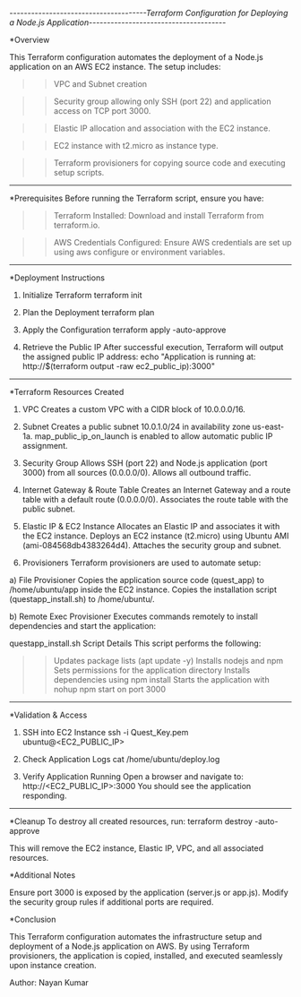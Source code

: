 ------------------*--------------------Terraform Configuration for Deploying a Node.js Application------------------*--------------------

   *Overview

   This Terraform configuration automates the deployment of a Node.js application on an AWS EC2 instance. 
   The setup includes:

>>VPC and Subnet creation

>>Security group allowing only SSH (port 22) and application access on TCP port 3000.

>>Elastic IP allocation and association with the EC2 instance.

>>EC2 instance with t2.micro as instance type.

>>Terraform provisioners for copying source code and executing setup scripts.
--------------------------------------------------------------------------------------------------------------------------------------------
   *Prerequisites
   Before running the Terraform script, ensure you have:

>>Terraform Installed: Download and install Terraform from terraform.io.

>>AWS Credentials Configured: Ensure AWS credentials are set up using aws configure or environment variables.

--------------------------------------------------------------------------------------------------------------------------------------------
   *Deployment Instructions

1. Initialize Terraform
   terraform init

2. Plan the Deployment
   terraform plan

3. Apply the Configuration
   terraform apply -auto-approve

4. Retrieve the Public IP
   After successful execution, Terraform will output the assigned public IP address:
   echo "Application is running at: http://$(terraform output -raw ec2_public_ip):3000"
--------------------------------------------------------------------------------------------------------------------------------------------
   *Terraform Resources Created

1. VPC
Creates a custom VPC with a CIDR block of 10.0.0.0/16.

2. Subnet
Creates a public subnet 10.0.1.0/24 in availability zone us-east-1a.
map_public_ip_on_launch is enabled to allow automatic public IP assignment.

3. Security Group
Allows SSH (port 22) and Node.js application (port 3000) from all sources (0.0.0.0/0).
Allows all outbound traffic.

4. Internet Gateway & Route Table
Creates an Internet Gateway and a route table with a default route (0.0.0.0/0).
Associates the route table with the public subnet.

5. Elastic IP & EC2 Instance
Allocates an Elastic IP and associates it with the EC2 instance.
Deploys an EC2 instance (t2.micro) using Ubuntu AMI (ami-084568db4383264d4).
Attaches the security group and subnet.

6. Provisioners
Terraform provisioners are used to automate setup:

a) File Provisioner
Copies the application source code (quest_app) to /home/ubuntu/app inside the EC2 instance.
Copies the installation script (questapp_install.sh) to /home/ubuntu/.

b) Remote Exec Provisioner
Executes commands remotely to install dependencies and start the application:

   questapp_install.sh Script Details
   This script performs the following:

>>Updates package lists (apt update -y)
>>Installs nodejs and npm
>>Sets permissions for the application directory
>>Installs dependencies using npm install
>>Starts the application with nohup npm start on port 3000
--------------------------------------------------------------------------------------------------------------------------------------------
   *Validation & Access

1. SSH into EC2 Instance
ssh -i Quest_Key.pem ubuntu@<EC2_PUBLIC_IP>

2. Check Application Logs
cat /home/ubuntu/deploy.log

3. Verify Application Running
Open a browser and navigate to:
http://<EC2_PUBLIC_IP>:3000
You should see the application responding.
--------------------------------------------------------------------------------------------------------------------------------------------
   *Cleanup
To destroy all created resources, run:
terraform destroy -auto-approve

This will remove the EC2 instance, Elastic IP, VPC, and all associated resources.

   *Additional Notes

Ensure port 3000 is exposed by the application (server.js or app.js).
Modify the security group rules if additional ports are required.

   *Conclusion

This Terraform configuration automates the infrastructure setup and deployment of a Node.js application on AWS. By using Terraform provisioners, the application is copied, installed, and executed seamlessly upon instance creation.

Author: Nayan Kumar